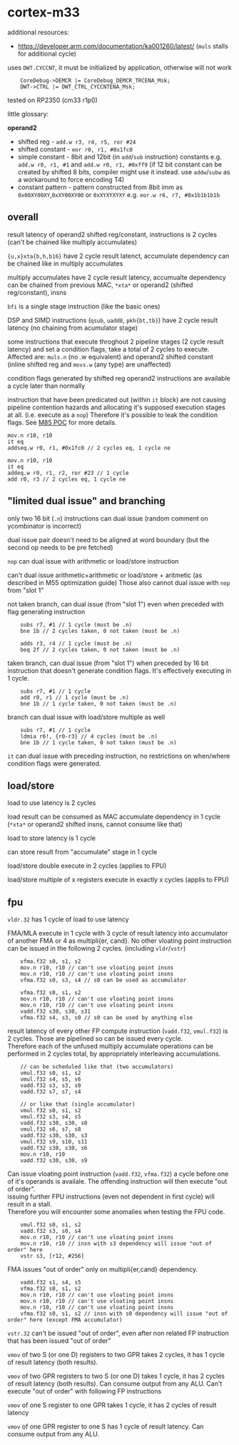 # cortex-m33

additional resources:
- https://developer.arm.com/documentation/ka001260/latest/ (`muls` stalls for additional cycle)


uses `DWT.CYCCNT`, it must be initialized by application, otherwise will not work
```
	CoreDebug->DEMCR |= CoreDebug_DEMCR_TRCENA_Msk;
	DWT->CTRL |= DWT_CTRL_CYCCNTENA_Msk;
```

tested on RP2350 (cm33 r1p0)

little glossary:

__operand2__ 
- shifted reg - `add.w r3, r4, r5, ror #24`
- shifted constant - `eor r0, r1, #0x1fc0`
- simple constant - 8bit and 12bit (in `add`/`sub` instruction) constants e.g. `add.w r0, r1, #1` and `add.w r0, r1, #0xff9`
(if 12 bit constant can be created by shifted 8 bits, compiler might use it instead. use `addw`/`subw` as a workaround to force encoding T4)
- constant pattern - pattern constructed from 8bit imm as `0x00XY00XY`,`0xXY00XY00` or `0xXYXYXYXY` e.g. `eor.w r6, r7, #0x1b1b1b1b`

## overall

result latency of operand2 shifted reg/constant, instructions is 2 cycles (can't be chained like multiply accumulates)

`{u,x}xta{b,h,b16}` have 2 cycle result latenct, accumulate dependency can be chained like in multiply accumulates

multiply accumulates have 2 cycle result latency, accumualte dependency can be chained from previous MAC,
`*xta*` or operand2 (shifted reg/constant), insns

`bfi` is a single stage instruction (like the basic ones)

DSP and SIMD instructions (`qsub`, `uadd8`, `pkh{bt,tb}`) have 2 cycle result latency (no chaining from acumulator stage)

some instructions that execute throghout 2 pipeline stages (2 cycle result latency) and set a condition flags, 
take a total of 2 cycles to execute.\
Affected are: `muls.n` (no .w equivalent) and operand2 shifted constant (inline shifted reg and `movs.w` (any type) are unaffected)

condition flags generated by shifted reg operand2 instructions are available a cycle later than normally

instruction that have been predicated out (within `it` block) are not causing pipeline contention hazards and
allocating it's supposed execution stages at all. (i.e. execute as a `nop`) Therefore it's possible to leak
the condition flags. See [M85 POC](../CM85_predicate_timmingleak_POC_simple.S) for more details.

```
mov.n r10, r10
it eq
addseq.w r0, r1, #0x1fc0 // 2 cycles eq, 1 cycle ne

mov.n r10, r10
it eq
addeq.w r0, r1, r2, ror #23 // 1 cycle
add r0, r3 // 2 cycles eq, 1 cycle ne
```

## "limited dual issue" and branching

only two 16 bit (`.n`) instructions can dual issue (random comment on ycombinator is incorrect)

dual issue pair doesn't need to be aligned at word boundary (but the second op needs to be pre fetched)

`nop` can dual issue with arithmetic or load/store instruction

can't dual issue arithmetic+arithmetic or load/store + aritmetic (as described in M55 optimization guide)
Those also cannot dual issue with `nop` from "slot 1"

not taken branch, can dual issue (from "slot 1") even when preceded with flag generating instruction

```
	subs r7, #1 // 1 cycle (must be .n)
	bne 1b // 2 cycles taken, 0 not taken (must be .n)
	
	adds r3, r4 // 1 cycle (must be .n)
	beq 2f // 2 cycles taken, 0 not taken (must be .n)
```

taken branch, can dual issue (from "slot 1") when preceded by 16 bit instruction that doesn't generate
condition flags. It's effectively executing in 1 cycle.

```
	subs r7, #1 // 1 cycle
	add r0, r1 // 1 cycle (must be .n)
	bne 1b // 1 cycle taken, 0 not taken (must be .n)
```

branch can dual issue with load/store multiple as well

```
	subs r7, #1 // 1 cycle
	ldmia r6!, {r0-r3} // 4 cycles (must be .n)
	bne 1b // 1 cycle taken, 0 not taken (must be .n)
```

`it` can dual issue with preceding instruction, no restrictions on when/where condition flags were generated.

## load/store

load to use latency is 2 cycles

load result can be consumed as MAC accumulate dependency in 1 cycle (`*xta*` or operand2
shifted insns, cannot consume like that)

load to store latency is 1 cycle

can store result from "accumulate" stage in 1 cycle

load/store double execute in 2 cycles (applies to FPU)

load/store multiple of x registers execute in exactly x cycles (applis to FPU)


## fpu

`vldr.32` has 1 cycle of load to use latency

FMA/MLA execute in 1 cycle with 3 cycle of result latency into accumulator of another FMA or 4 as
multipli{er, cand}. No other vloating point instruction can be issued in the following 2 cycles. (including `vldr`/`vstr`)

```
	vfma.f32 s0, s1, s2
	mov.n r10, r10 // can't use vloating point insns
	mov.n r10, r10 // can't use vloating point insns
	vfma.f32 s0, s3, s4 // s0 can be used as accumulator
```

```
	vfma.f32 s0, s1, s2
	mov.n r10, r10 // can't use vloating point insns
	mov.n r10, r10 // can't use vloating point insns
	vadd.f32 s30, s30, s31
	vfma.f32 s4, s3, s0 // s0 can be used by anything else
```

result latency of every other FP compute instruction (`vadd.f32`, `vmul.f32`) is 2 cycles.
Those are pipelined so can be issued every cycle.\
Therefore each of the unfused multiply accumulate operations can be
performed in 2 cycles total, by appropriately interleaving accumulations.

```
	// can be scheduled like that (two accumulators)
	vmul.f32 s0, s1, s2
	vmul.f32 s4, s5, s6
	vadd.f32 s3, s3, s0
	vadd.f32 s7, s7, s4

	// or like that (single accumulator)
	vmul.f32 s0, s1, s2
	vmul.f32 s3, s4, s5
	vadd.f32 s30, s30, s0
	vmul.f32 s6, s7, s8
	vadd.f32 s30, s30, s3
	vmul.f32 s9, s10, s11
	vadd.f32 s30, s30, s6
	mov.n r10, r10
	vadd.f32 s30, s30, s9
```


Can issue vloating point instruction (`vadd.f32`, `vfma.f32`) a cycle before one of it's
operands is availale. The offending instruction will then execute "out of order".\
issuing further FPU instructions (even not dependent in first cycle) will result in a stall.\
Therefore you will encounter some anomalies when testing the FPU code.

```
	vmul.f32 s0, s1, s2
	vadd.f32 s3, s0, s4
	mov.n r10, r10 // can't use vloating point insns
	mov.n r10, r10 // insn with s3 dependency will issue "out of order" here
	vstr s3, [r12, #256]
```

FMA issues "out of order" only on multipli{er,cand} dependency.

```
	vadd.f32 s1, s4, s5
	vfma.f32 s0, s1, s2
	mov.n r10, r10 // can't use vloating point insns
	mov.n r10, r10 // can't use vloating point insns
	mov.n r10, r10 // can't use vloating point insns
	vfma.f32 s0, s1, s2 // insn with s0 dependency will issue "out of order" here (except FMA accumulator)
```

`vstr.32` can't be issued "out of order", even after non related FP instruction that has been issued "out of order"

`vmov` of two S (or one D) registers to two GPR takes 2 cycles, it
has 1 cycle of result latency (both results).

`vmov` of two GPR registers to two S (or one D) takes 1 cycle, it
has 2 cycles of result latency (both results). Can consume output from any ALU.
Can't execute "out of order" with following FP instructions

`vmov` of one S register to one GPR takes 1 cycle, it
has 2 cycles of result latency

`vmov` of one GPR register to one S has 1 cycle of result latency. 
Can consume output from any ALU.
